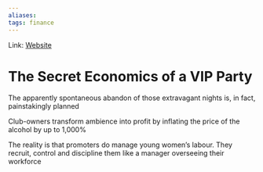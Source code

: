 ```yaml
---
aliases:
tags: finance
---
```

Link: [Website](https://www.economist.com/1843/2020/07/03/the-secret-economics-of-a-vip-party)

# The Secret Economics of a VIP Party

The apparently spontaneous abandon of those extravagant nights is, in fact, painstakingly planned

Club-owners transform ambience into profit by inflating the price of the alcohol by up to 1,000%

The reality is that promoters do manage young women’s labour. They recruit, control and discipline them like a manager overseeing their workforce

